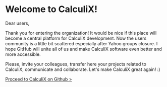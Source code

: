 # Welcome to CalculiX!

Dear users,

Thank you for entering the organization! It would be nice if this place will become a central platform for CalculiX development. Now the users community is a little bit scattered especially after Yahoo groups closure. I hope GitHub will unite all of us and make CalculiX software even better and more accessible.

Please, invite your colleagues, transfer here your projects related to CalculiX, communicate and collaborate. Let's make CalculiX great again! :)

[Proceed to CalculiX on Github >](https://github.com/calculix)
